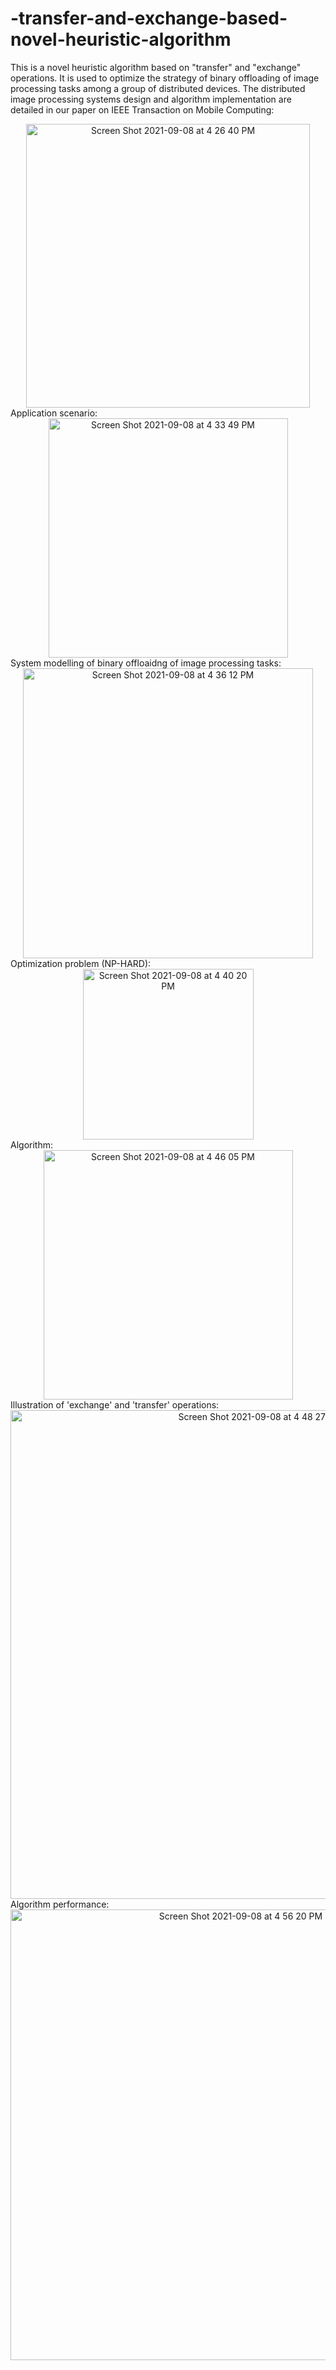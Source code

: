 # -transfer-and-exchange-based-novel-heuristic-algorithm
This is a novel heuristic algorithm based on "transfer" and "exchange" operations. It is used to optimize the strategy of binary offloading of image processing tasks among a group of distributed devices.
The distributed image processing systems design and algorithm implementation are detailed in our paper on IEEE Transaction on Mobile Computing:

<div align=center><img width="454" alt="Screen Shot 2021-09-08 at 4 26 40 PM" src="https://user-images.githubusercontent.com/37515653/132580703-1229099a-b174-4130-b243-490b755c8c8d.png">
  
 <div align=left> Application scenario:
  
<div align=center><img width="383" alt="Screen Shot 2021-09-08 at 4 33 49 PM" src="https://user-images.githubusercontent.com/37515653/132581444-b848022a-19a9-454e-abab-d58501d20afe.png">
 
 <div align=left>System modelling of binary offloaidng of image processing tasks:
 
<div align=center><img width="464" alt="Screen Shot 2021-09-08 at 4 36 12 PM" src="https://user-images.githubusercontent.com/37515653/132581732-d0da751e-d106-4c67-80a0-ec6b78b4a57d.png">

<div align=left>Optimization problem (NP-HARD):
 
<div align=center><img width="273" alt="Screen Shot 2021-09-08 at 4 40 20 PM" src="https://user-images.githubusercontent.com/37515653/132582307-159b3df6-adcb-430c-bdb2-b5e7866b0a51.png">

<div align=left>Algorithm:
 
<div align=center><img width="399" alt="Screen Shot 2021-09-08 at 4 46 05 PM" src="https://user-images.githubusercontent.com/37515653/132583158-22bc9eb3-5a2c-4e41-a5e9-32b8da484c90.png">

<div align=left>Illustration of 'exchange' and 'transfer' operations:
 
<div align=center><img width="782" alt="Screen Shot 2021-09-08 at 4 48 27 PM" src="https://user-images.githubusercontent.com/37515653/132583384-c77900d6-9d5c-4673-b7ee-74060058c359.png">

 <div align=left>Algorithm performance:
 
<div align=center><img width="721" alt="Screen Shot 2021-09-08 at 4 56 20 PM" src="https://user-images.githubusercontent.com/37515653/132584361-7348f0e2-cd82-4acb-8744-c303ab47a662.png">

  
  
  
  
